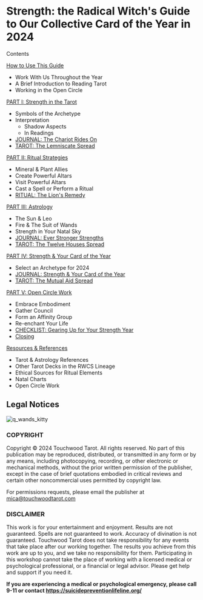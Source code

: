 # Strength: the Radical Witch's Guide to Our Collective Card of the Year in 2024

Contents

[How to Use This Guide](how-to-use-this-guide.md)
* Work With Us Throughout the Year
* A Brief Introduction to Reading Tarot
* Working in the Open Circle
  
[PART I: Strength in the Tarot](part-i-strength-in-the-tarot.md)
* Symbols of the Archetype
* Interpretation
  * Shadow Aspects
  * In Readings
* [JOURNAL: The Chariot Rides On](the-chariot-rides-on.md)
* [TAROT: The Lemniscate Spread](the-lemniscate-spread.md)
  
[PART II: Ritual Strategies](part-ii-ritual-strategies.md)
* Mineral & Plant Allies
* Create Powerful Altars
* Visit Powerful Altars
* Cast a Spell or Perform a Ritual
* [RITUAL: The Lion's Remedy](the-lions-remedy-ritual.md)
  
[PART III: Astrology](part-iii-astrology.md)
* The Sun & Leo
* Fire & The Suit of Wands
* Strength in Your Natal Sky
* [JOURNAL: Ever Stronger Strengths](ever-stronger-strengths.md)
* [TAROT: The Twelve Houses Spread](the-twelve-houses-spread.md)
  
[PART IV: Strength & Your Card of the Year](part-vi-strength-and-your-coty.md)
* Select an Archetype for 2024
* [JOURNAL: Strength & Your Card of the Year](journal-strength-and-your-coty.md)
* [TAROT: The Mutual Aid Spread](the-mutual-aid-spread.md)
  
[PART V: Open Circle Work](part-v-open-circle-work.md)
* Embrace Embodiment
* Gather Council
* Form an Affinity Group
* Re-enchant Your Life
* [CHECKLIST: Gearing Up for Your Strength Year](gearing-up-for-your-strength-year.md)
* [Closing](closing.md)
  
[Resources & References](resources-and-references.md)
* Tarot & Astrology References
* Other Tarot Decks in the RWCS Lineage
* Ethical Sources for Ritual Elements
* Natal Charts
* Open Circle Work

## Legal Notices

![q_wands_kitty](https://github.com/micaelaneus/strength-as-ccoty/assets/5696026/7c732d77-e8ef-4fe2-ae4e-0752e7c090f6)

### COPYRIGHT

Copyright © 2024 Touchwood Tarot. All rights reserved. No part of this publication may be reproduced, distributed, or transmitted in any form or by any means, including photocopying, recording, or other electronic or mechanical methods, without the prior written permission of the publisher, except in the case of brief quotations embodied in critical reviews and certain other noncommercial uses permitted by copyright law.

For permissions requests, please email the publisher at mica@touchwoodtarot.com

### DISCLAIMER

This work is for your entertainment and enjoyment. Results are not guaranteed. Spells are not guaranteed to work. Accuracy of divination is not guaranteed. Touchwood Tarot does not take responsibility for any events that take place after our working together. The results you achieve from this work are up to you, and we take no responsibility for them. Participating in this workshop cannot take the place of working with a licensed medical or psychological professional, or a financial or legal advisor. Please get help and support if you need it.

**If you are experiencing a medical or psychological emergency, please call 9-11 or contact https://suicidepreventionlifeline.org/**
 